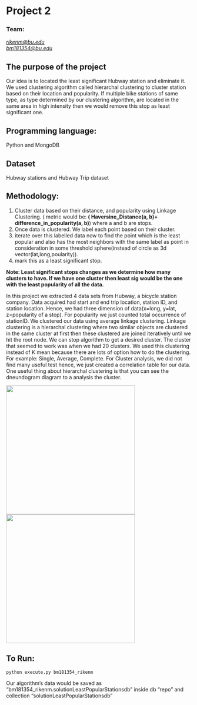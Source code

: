 # Project 2

### Team:

*rikenm@bu.edu* <br />
*bm181354@bu.edu*


## The purpose of the project

Our idea is to located the least significant Hubway station and eliminate it. We used clustering algorithm called hierarchal clustering to cluster station based on their location and popularity. If multiple bike stations of same type, as type determined by our clustering algorithm, are located in the same area in high intensity then we would remove this stop as  least significant one.

## Programming language:
Python and MongoDB

## Dataset
Hubway stations and Hubway Trip dataset


## Methodology:
1. Cluster data based on their distance, and popularity using Linkage Clustering. ( metric would be: **( Haversine_Distance(a, b)+ difference_in_popularity(a, b)**) where a and b are stops.
2. Once data is clustered. We label each point based on their cluster.
3. iterate over this labelled data now to find the point which is the least popular and also has the most neighbors with the same label as point in consideration in some threshold sphere(instead of circle as 3d vector(lat,long,poularity)).
4. mark this as a least significant stop.

**Note: Least significant stops changes as we determine how many clusters to have. If we have one cluster then least sig would be the one with the least popularity of all the data.**

In this project we extracted 4 data sets from Hubway, a bicycle station company. Data acquired had start and end trip location, station ID, and station location.  Hence, we had three dimension of data(x=long, y=lat, z=popularity of a stop). For popularity we just counted total occurrence of stationID. We clustered our data using average linkage clustering. Linkage clustering is a hierarchal clustering where two similar objects are clustered in the same cluster at first then these clustered are joined iteratively until we hit the root node. We can stop algorithm to get a desired cluster. The cluster that seemed to work was when we had 20 clusters. We used this clustering instead of K mean because there are lots of option how to do the clustering. For example: Single, Average, Complete. For Cluster analysis, we did not find many useful test hence, we just created a correlation table for our data.
One useful thing about hierarchal clustering is that you can see the dneundogram diagram to a analysis the cluster.

<img src="https://github.com/bm181354/course-2018-spr-proj/blob/master/bm181354_rikenm/img/20clusters.jpeg" width="350"/>

<img src="https://github.com/bm181354/course-2018-spr-proj/blob/master/bm181354_rikenm/img/graph2.jpeg" width="350"/>

## To Run:

```python
python execute.py bm181354_rikenm
```
Our algorithm’s data would be saved as “bm181354_rikenm.solutionLeastPopularStationsdb” inside db “repo” and collection “solutionLeastPopularStationsdb”

